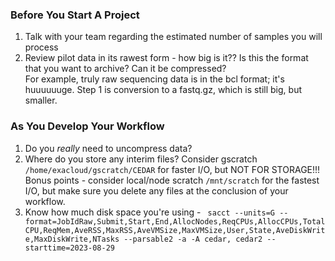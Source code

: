 ### Before You Start A Project
1. Talk with your team regarding the estimated number of samples you will process
2. Review pilot data in its rawest form - how big is it?? Is this the format that you want to archive? Can it be compressed?    
   For example, truly raw sequencing data is in the bcl format; it's huuuuuuge. Step 1 is conversion to a fastq.gz, which is still big, but smaller.

### As You Develop Your Workflow
1. Do you _really_ need to uncompress data?
2. Where do you store any interim files?
   Consider gscratch `/home/exacloud/gscratch/CEDAR` for faster I/O, but NOT FOR STORAGE!!!
   Bonus points - consider local/node scratch `/mnt/scratch` for the fastest I/O, but make sure you delete any files at the conclusion of your workflow.
3. Know how much disk space you're using -
   ``` sacct --units=G --format=JobIdRaw,Submit,Start,End,AllocNodes,ReqCPUs,AllocCPUs,TotalCPU,ReqMem,AveRSS,MaxRSS,AveVMSize,MaxVMSize,User,State,AveDiskWrite,MaxDiskWrite,NTasks --parsable2 -a -A cedar, cedar2 --starttime=2023-08-29```
   
